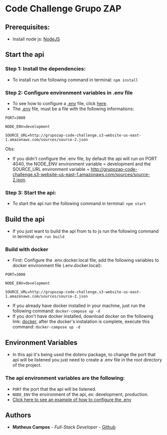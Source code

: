 # Code Challenge Grupo ZAP

## Prerequisites:

* Install node js: [NodeJS](https://nodejs.org/en/)

## Start the api

### Step 1: Install the dependencies:

* To install run the following command in terminal: `npm install`

### Step 2: Configure environment variables in .env file

* To see how to configure a [.env](https://www.npmjs.com/package/dotenv) file, click [here](https://www.npmjs.com/package/dotenv).
* The [.env](https://www.npmjs.com/package/dotenv) file, must be a file with the following informations:

 `PORT=3000`

 `NODE_ENV=development`

 `SOURCE_URL=http://grupozap-code-challenge.s3-website-us-east-1.amazonaws.com/sources/source-2.json`

 Obs:

 - If you didn't configure the .env file, by default the api will run on PORT 4040, the NODE_ENV environment variable = development and the SOURCE_URL environment variable = http://grupozap-code-challenge.s3-website-us-east-1.amazonaws.com/sources/source-2.json.

### Step 3: Start the api:

*  To start the api run the following command in terminal: `npm start`

## Build the api

*  If you just want to build the api from ts to js run the following command in terminal `npm run build`

### Build with docker

* First: Configure the .env.docker.local file, add the following variables to docker environment file (.env.docker.local):

 `PORT=3000`

 `NODE_ENV=development`

 `SOURCE_URL=http://grupozap-code-challenge.s3-website-us-east-1.amazonaws.com/sources/source-2.json`

* If you already have docker installed in your machine, just run the following command: `docker-compose up -d`
* If you don't have docker installed, download docker on the following link: [docker](https://www.docker.com/products/docker-desktop), after the docker's instalation is complete, execute this command: `docker-compose up -d`

## Environment Variables

* In this api it's being used the dotenv package, to change the port that api will be listened you just need to create a .env file in the root directory of the project.

### The api environment variables are the following:

* `PORT` the port that the api will be listened.
* `NODE_ENV` the environment of the api, ex: development, production.
* [Click here to see an example of how to configure the .env](./.env.sample)

## Authors

* **Matheus Campos** - *Full-Stack Developer* - [Github](https://github.com/matcampos)
